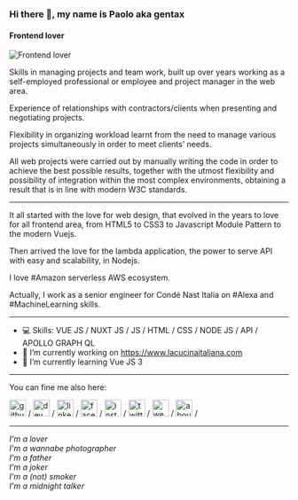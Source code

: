 ### Hi there 👋, my name is Paolo aka gentax
#### Frontend lover
![Frontend lover](https://github.com/gentax/gentax/images/me.png)

Skills in managing projects and team work, built up over years working as a self-employed professional or employee and project manager in the web area.

Experience of relationships with contractors/clients when presenting and negotiating projects.

Flexibility in organizing workload learnt from the need to manage various projects simultaneously in order to meet clients’ needs.

All web projects were carried out by manually writing the code in order to achieve the best possible results, together with the utmost flexibility and possibility of integration within the most complex environments, obtaining a result that is in line with modern W3C standards.

---

It all started with the love for web design, that evolved in the years to love for all frontend area, from HTML5 to CSS3 to Javascript Module Pattern to the modern Vuejs.

Then arrived the love for the lambda application, the power to serve API with easy and scalability, in Nodejs.

I love #Amazon serverless AWS ecosystem.

Actually, I work as a senior engineer for Condé Nast Italia on #Alexa and #MachineLearning skills.

--- 

- :computer: Skills: VUE JS / NUXT JS / JS / HTML / CSS / NODE JS / API / APOLLO GRAPH QL 
- 🔭 I’m currently working on https://www.lacucinaitaliana.com 
- 🌱 I’m currently learning Vue JS 3 

---

You can fine me also here:  

[<img src='https://cdn.jsdelivr.net/npm/simple-icons@3.0.1/icons/github.svg' alt='github' height='30'>](https://github.com/gentax) / [<img src='https://cdn.jsdelivr.net/npm/simple-icons@3.0.1/icons/dev-dot-to.svg' alt='dev' height='30'>](https://dev.to/gentax) / [<img src='https://cdn.jsdelivr.net/npm/simple-icons@3.0.1/icons/linkedin.svg' alt='linkedin' height='30'>](https://www.linkedin.com/in/paologenta/) / [<img src='https://cdn.jsdelivr.net/npm/simple-icons@3.0.1/icons/facebook.svg' alt='facebook' height='30'>](https://www.facebook.com/gentax) / [<img src='https://cdn.jsdelivr.net/npm/simple-icons@3.0.1/icons/instagram.svg' alt='instagram' height='30'>](https://www.instagram.com/paologentax/) / [<img src='https://cdn.jsdelivr.net/npm/simple-icons@3.0.1/icons/twitter.svg' alt='twitter' height='30'>](https://twitter.com/gentax) / [<img src='https://cdn.jsdelivr.net/npm/simple-icons@3.0.1/icons/icloud.svg' alt='website' height='30'>](http://www.gentax.it) / [<img src='https://cdn.jsdelivr.net/npm/simple-icons@3.0.1/icons/about-dot-me.svg' alt='aboutme' height='30'>](paologenta) / [<img src='https://cdn.jsdelivr.net/npm/simple-icons@3.0.1/icons/medium.svg' alt='medium' height='3p0'>](paologenta)  

--- 

_I'm a lover_  
_I'm a wannabe photographer_  
_I'm a father_  
_I'm a joker_  
_I'm a (not) smoker_  
_I'm a midnight talker_
